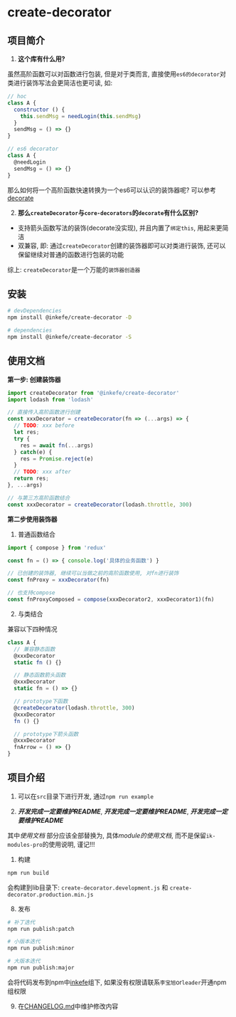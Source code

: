 # create-decorator

## 项目简介

1. **这个库有什么用?**

虽然高阶函数可以对函数进行包装, 但是对于类而言, 直接使用`es6的decorator`对类进行装饰写法会更简洁也更可读, 如:

```js
// hoc
class A {
  constructor () {
    this.sendMsg = needLogin(this.sendMsg)
  }
  sendMsg = () => {}
}

// es6 decorator
class A {
  @needLogin
  sendMsg = () => {}
}
```

那么如何将一个高阶函数快速转换为一个es6可以认识的装饰器呢? 可以参考[decorate](https://github.com/jayphelps/core-decorators#decorate)

2. **那么`createDecorator`与`core-decorators`的`decorate`有什么区别?**

- 支持箭头函数写法的装饰(decorate没实现), 并且内置了`绑定this`, 用起来更简洁
- 双兼容, 即: 通过`createDecorator`创建的装饰器即可以对类进行装饰, 还可以保留继续对普通的函数进行包装的功能

综上: `createDecorator`是一个万能的`装饰器创造器`

## 安装

```sh
# devDependencies
npm install @inkefe/create-decorator -D

# dependencies
npm install @inkefe/create-decorator -S
```

## 使用文档

**第一步: 创建装饰器**

```js
import createDecorator from '@inkefe/create-decorator'
import lodash from 'lodash'

// 直接传入高阶函数进行创建
const xxxDecorator = createDecorator(fn => (...args) => {
  // TODO: xxx before
  let res;
  try {
    res = await fn(...args)
  } catch(e) {
    res = Promise.reject(e)
  }
  // TODO: xxx after
  return res;
}, ...args)

// 与第三方高阶函数结合
const xxxDecorator = createDecorator(lodash.throttle, 300)
```

**第二步使用装饰器**

1. 普通函数结合

```js
import { compose } from 'redux'

const fn = () => { console.log('具体的业务函数') }

// 已创建的装饰器, 继续可以当做之前的高阶函数使用, 对fn进行装饰
const fnProxy = xxxDecorator(fn)

// 也支持compose
const fnProxyComposed = compose(xxxDecorator2, xxxDecorator1)(fn)
```

2. 与类结合

兼容以下四种情况

```js
class A {
  // 兼容静态函数
  @xxxDecorator
  static fn () {}

  // 静态函数箭头函数
  @xxxDecorator
  static fn = () => {}

  // prototype下函数
  @createDecorator(lodash.throttle, 300)
  @xxxDecorator
  fn () {}

  // prototype下箭头函数
  @xxxDecorator
  fnArrow = () => {}
}

```

## 项目介绍

1. 可以在`src`目录下进行开发, 通过`npm run example`

1. ***开发完成一定要维护README***, ***开发完成一定要维护README***, ***开发完成一定要维护README***

其中*使用文档* 部分应该全部替换为, 具体*module的使用文档*, 而不是保留`ik-modules-pro`的使用说明, 谨记!!!

1. 构建

```sh
npm run build
```

会构建到lib目录下: `create-decorator.development.js` 和 `create-decorator.production.min.js`

8. 发布

```sh
# 补丁迭代
npm run publish:patch

# 小版本迭代
npm run publish:minor

# 大版本迭代
npm run publish:major
```

会将代码发布到npm中[inkefe](https://www.npmjs.com/settings/inkefe/packages)组下, 如果没有权限请联系`李宝旭`or`leader`开通npm组权限

9. 在[CHANGELOG.md](./CHANGELOG.md)中维护修改内容
